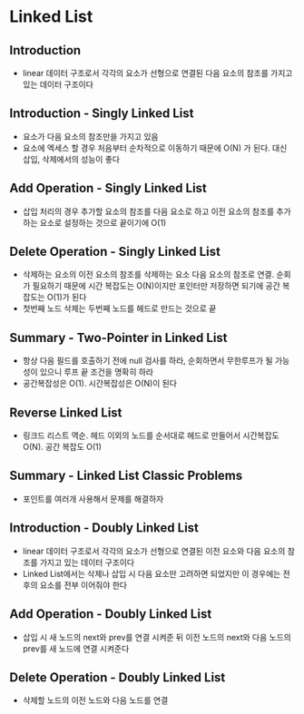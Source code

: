 # Linked List
## Introduction
- linear 데이터 구조로서 각각의 요소가 선형으로 연결된 다음 요소의 참조를 가지고 있는 데이터 구조이다
## Introduction - Singly Linked List
- 요소가 다음 요소의 참조만을 가지고 있음
- 요소에 엑세스 할 경우 처음부터 순차적으로 이동하기 때문에 O(N) 가 된다. 대신 삽입, 삭제에서의 성능이 좋다
## Add Operation - Singly Linked List
- 삽입 처리의 경우 추가할 요소의 참조를 다음 요소로 하고 이전 요소의 참조를 추가하는 요소로 설정하는 것으로 끝이기에 O(1)
## Delete Operation - Singly Linked List
- 삭제하는 요소의 이전 요소의 참조를 삭제하는 요소 다음 요소의 참조로 연결. 순회가 필요하기 때문에 시간 복잡도는 O(N)이지만 포인터만 저장하면 되기에 공간 복잡도는 O(1)가 된다
- 첫번째 노드 삭제는 두번째 노드를 헤드로 만드는 것으로 끝
## Summary - Two-Pointer in Linked List
- 항상 다음 필드를 호출하기 전에 null 검사를 하라, 순회하면서 무한루프가 될 가능성이 있으니 루프 끝 조건을 명확히 하라
- 공간복잡성은 O(1). 시간복잡성은 O(N)이 된다
## Reverse Linked List
- 링크드 리스트 역순. 헤드 이외의 노드를 순서대로 헤드로 만들어서 시간복잡도 O(N). 공간 복잡도 O(1)
## Summary - Linked List Classic Problems
- 포인트를 여러개 사용해서 문제를 해결하자
## Introduction - Doubly Linked List
- linear 데이터 구조로서 각각의 요소가 선형으로 연결된 이전 요소와 다음 요소의 참조를 가지고 있는 데이터 구조이다
- Linked List에서는 삭제나 삽입 시 다음 요소만 고려하면 되었지만 이 경우에는 전후의 요소를 전부 이어줘야 한다
## Add Operation - Doubly Linked List
- 삽입 시 새 노드의 next와 prev를 연결 시켜준 뒤 이전 노드의 next와 다음 노드의 prev를 새 노드에 연결 시켜준다
## Delete Operation - Doubly Linked List
- 삭제할 노드의 이전 노드와 다음 노드를 연결
